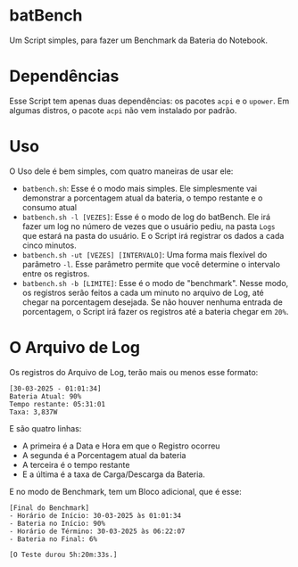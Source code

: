 # batBench
Um Script simples, para fazer um Benchmark da Bateria do Notebook.

# Dependências
Esse Script tem apenas duas dependências: os pacotes `acpi` e o `upower`. Em algumas distros, o pacote `acpi` não vem instalado por padrão.

# Uso

O Uso dele é bem simples, com quatro maneiras de usar ele:
- `batbench.sh`: Esse é o modo mais simples. Ele simplesmente vai demonstrar a porcentagem atual da bateria, o tempo restante e o consumo atual
- `batbench.sh -l [VEZES]`: Esse é o modo de log do batBench. Ele irá fazer um log no número de vezes que o usuário pediu, na pasta `Logs` que estará na pasta do usuário. E o Script irá registrar os dados a cada cinco minutos.
- `batbench.sh -ut [VEZES] [INTERVALO]`: Uma forma mais flexível do parâmetro `-l`. Esse parâmetro permite que você determine o intervalo entre os registros.
- `batbench.sh -b [LIMITE]`: Esse é o modo de "benchmark". Nesse modo, os registros serão feitos a cada um minuto no arquivo de Log, até chegar na porcentagem desejada. Se não houver nenhuma entrada de porcentagem, o Script irá fazer os registros até a bateria chegar em `20%`.

# O Arquivo de Log
Os registros do Arquivo de Log, terão mais ou menos esse formato: 
```
[30-03-2025 - 01:01:34]
Bateria Atual: 90%
Tempo restante: 05:31:01
Taxa: 3,837W
```
E são quatro linhas:
- A primeira é a Data e Hora em que o Registro ocorreu
- A segunda é a Porcentagem atual da bateria
- A terceira é o tempo restante
- E a última é a taxa de Carga/Descarga da Bateria.

E no modo de Benchmark, tem um Bloco adicional, que é esse:
```
[Final do Benchmark] 
- Horário de Início: 30-03-2025 às 01:01:34 
- Bateria no Início: 90%
- Horário de Término: 30-03-2025 às 06:22:07 
- Bateria no Final: 6%

[O Teste durou 5h:20m:33s.]
```
